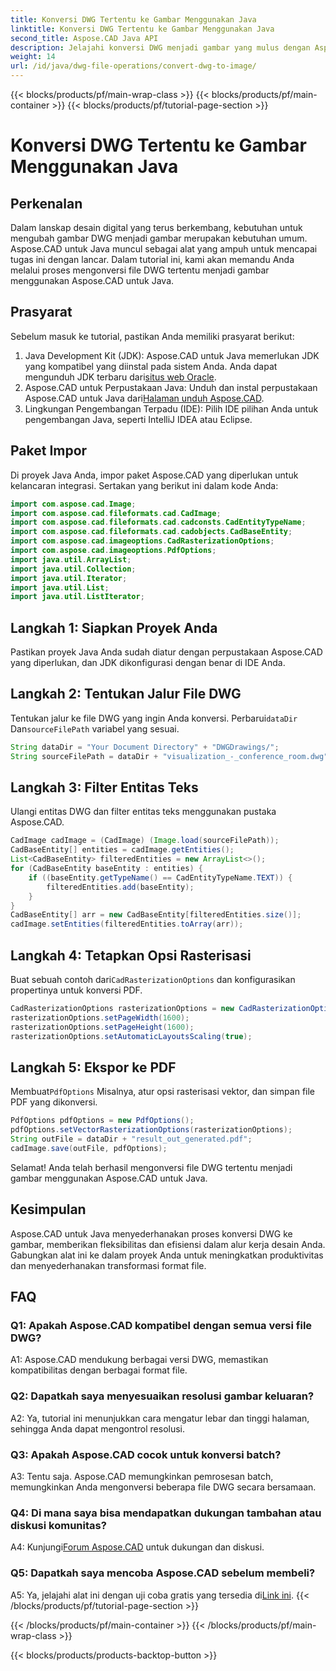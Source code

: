 ```yaml
---
title: Konversi DWG Tertentu ke Gambar Menggunakan Java
linktitle: Konversi DWG Tertentu ke Gambar Menggunakan Java
second_title: Aspose.CAD Java API
description: Jelajahi konversi DWG menjadi gambar yang mulus dengan Aspose.CAD untuk Java. Ikuti panduan langkah demi langkah kami untuk transformasi format file yang efisien.
weight: 14
url: /id/java/dwg-file-operations/convert-dwg-to-image/
---
```


{{< blocks/products/pf/main-wrap-class >}}
{{< blocks/products/pf/main-container >}}
{{< blocks/products/pf/tutorial-page-section >}}

# Konversi DWG Tertentu ke Gambar Menggunakan Java

## Perkenalan

Dalam lanskap desain digital yang terus berkembang, kebutuhan untuk mengubah gambar DWG menjadi gambar merupakan kebutuhan umum. Aspose.CAD untuk Java muncul sebagai alat yang ampuh untuk mencapai tugas ini dengan lancar. Dalam tutorial ini, kami akan memandu Anda melalui proses mengonversi file DWG tertentu menjadi gambar menggunakan Aspose.CAD untuk Java.

## Prasyarat

Sebelum masuk ke tutorial, pastikan Anda memiliki prasyarat berikut:
1.  Java Development Kit (JDK): Aspose.CAD untuk Java memerlukan JDK yang kompatibel yang diinstal pada sistem Anda. Anda dapat mengunduh JDK terbaru dari[situs web Oracle](https://www.oracle.com/java/technologies/javase-downloads.html).
2.  Aspose.CAD untuk Perpustakaan Java: Unduh dan instal perpustakaan Aspose.CAD untuk Java dari[Halaman unduh Aspose.CAD](https://releases.aspose.com/cad/java/).
3. Lingkungan Pengembangan Terpadu (IDE): Pilih IDE pilihan Anda untuk pengembangan Java, seperti IntelliJ IDEA atau Eclipse.

## Paket Impor

Di proyek Java Anda, impor paket Aspose.CAD yang diperlukan untuk kelancaran integrasi. Sertakan yang berikut ini dalam kode Anda:

```java
import com.aspose.cad.Image;
import com.aspose.cad.fileformats.cad.CadImage;
import com.aspose.cad.fileformats.cad.cadconsts.CadEntityTypeName;
import com.aspose.cad.fileformats.cad.cadobjects.CadBaseEntity;
import com.aspose.cad.imageoptions.CadRasterizationOptions;
import com.aspose.cad.imageoptions.PdfOptions;
import java.util.ArrayList;
import java.util.Collection;
import java.util.Iterator;
import java.util.List;
import java.util.ListIterator;
```

## Langkah 1: Siapkan Proyek Anda

Pastikan proyek Java Anda sudah diatur dengan perpustakaan Aspose.CAD yang diperlukan, dan JDK dikonfigurasi dengan benar di IDE Anda.

## Langkah 2: Tentukan Jalur File DWG

Tentukan jalur ke file DWG yang ingin Anda konversi. Perbarui`dataDir` Dan`sourceFilePath` variabel yang sesuai.

```java
String dataDir = "Your Document Directory" + "DWGDrawings/";
String sourceFilePath = dataDir + "visualization_-_conference_room.dwg";
```

## Langkah 3: Filter Entitas Teks

Ulangi entitas DWG dan filter entitas teks menggunakan pustaka Aspose.CAD.

```java
CadImage cadImage = (CadImage) (Image.load(sourceFilePath));
CadBaseEntity[] entities = cadImage.getEntities();
List<CadBaseEntity> filteredEntities = new ArrayList<>();
for (CadBaseEntity baseEntity : entities) {
    if ((baseEntity.getTypeName() == CadEntityTypeName.TEXT)) {
        filteredEntities.add(baseEntity);
    }
}
CadBaseEntity[] arr = new CadBaseEntity[filteredEntities.size()];
cadImage.setEntities(filteredEntities.toArray(arr));
```

## Langkah 4: Tetapkan Opsi Rasterisasi

 Buat sebuah contoh dari`CadRasterizationOptions` dan konfigurasikan propertinya untuk konversi PDF.

```java
CadRasterizationOptions rasterizationOptions = new CadRasterizationOptions();
rasterizationOptions.setPageWidth(1600);
rasterizationOptions.setPageHeight(1600);
rasterizationOptions.setAutomaticLayoutsScaling(true);
```

## Langkah 5: Ekspor ke PDF

 Membuat`PdfOptions` Misalnya, atur opsi rasterisasi vektor, dan simpan file PDF yang dikonversi.

```java
PdfOptions pdfOptions = new PdfOptions();
pdfOptions.setVectorRasterizationOptions(rasterizationOptions);
String outFile = dataDir + "result_out_generated.pdf";
cadImage.save(outFile, pdfOptions);
```

Selamat! Anda telah berhasil mengonversi file DWG tertentu menjadi gambar menggunakan Aspose.CAD untuk Java.

## Kesimpulan

Aspose.CAD untuk Java menyederhanakan proses konversi DWG ke gambar, memberikan fleksibilitas dan efisiensi dalam alur kerja desain Anda. Gabungkan alat ini ke dalam proyek Anda untuk meningkatkan produktivitas dan menyederhanakan transformasi format file.

## FAQ

### Q1: Apakah Aspose.CAD kompatibel dengan semua versi file DWG?

A1: Aspose.CAD mendukung berbagai versi DWG, memastikan kompatibilitas dengan berbagai format file.

### Q2: Dapatkah saya menyesuaikan resolusi gambar keluaran?

A2: Ya, tutorial ini menunjukkan cara mengatur lebar dan tinggi halaman, sehingga Anda dapat mengontrol resolusi.

### Q3: Apakah Aspose.CAD cocok untuk konversi batch?

A3: Tentu saja. Aspose.CAD memungkinkan pemrosesan batch, memungkinkan Anda mengonversi beberapa file DWG secara bersamaan.

### Q4: Di mana saya bisa mendapatkan dukungan tambahan atau diskusi komunitas?

 A4: Kunjungi[Forum Aspose.CAD](https://forum.aspose.com/c/cad/19) untuk dukungan dan diskusi.

### Q5: Dapatkah saya mencoba Aspose.CAD sebelum membeli?

 A5: Ya, jelajahi alat ini dengan uji coba gratis yang tersedia di[Link ini](https://releases.aspose.com/).
{{< /blocks/products/pf/tutorial-page-section >}}

{{< /blocks/products/pf/main-container >}}
{{< /blocks/products/pf/main-wrap-class >}}

{{< blocks/products/products-backtop-button >}}
